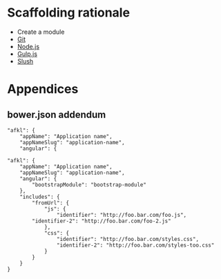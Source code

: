 Scaffolding rationale
=====================

- Create a module
- [Git](http://git-scm.com/)
- [Node.js](http://nodejs.org/)
- [Gulp.js](http://gulpjs.com/)
- [Slush](http://slushjs.github.io/)

Appendices
==========

bower.json addendum
-------------------
```
"afkl": {
	"appName": "Application name",
	"appNameSlug": "application-name",
	"angular": {
```

~~~~~~~~~~~~~~~~~~~~~~~~~~~~~~~~~~~~~~~~~~~~~~~~~~~~~~~~~~~~~~~~~~~~~~~~~~~~~~~~
"afkl": {
    "appName": "Application name",
    "appNameSlug": "application-name",
    "angular": {
        "bootstrapModule": "bootstrap-module"
    },
    "includes": {
        "fromUrl": {
            "js": {
                "identifier": "http://foo.bar.com/foo.js",
        "identifier-2": "http://foo.bar.com/foo-2.js"
            },
            "css": {
                "identifier": "http://foo.bar.com/styles.css",
                "identifier-2": "http://foo.bar.com/styles-too.css"
            }
        }
    }
}
~~~~~~~~~~~~~~~~~~~~~~~~~~~~~~~~~~~~~~~~~~~~~~~~~~~~~~~~~~~~~~~~~~~~~~~~~~~~~~~~

